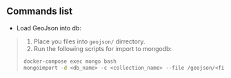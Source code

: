 Commands list
---------------

- Load GeoJson into db:

> 1. Place you files into `geojson/` dirrectory.
> 2. Run the following scripts for import to mongodb:
> 
> ```sh
> docker-compose exec mongo bash
> mongoimport -d <db_name> -c <collection_name> --file /geojson/<file_name> --jsonArray 
> ```